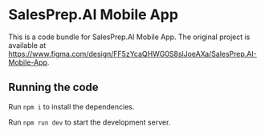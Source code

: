 
  # SalesPrep.AI Mobile App

  This is a code bundle for SalesPrep.AI Mobile App. The original project is available at https://www.figma.com/design/FF5zYcaQHWG0S8slJoeAXa/SalesPrep.AI-Mobile-App.

  ## Running the code

  Run `npm i` to install the dependencies.

  Run `npm run dev` to start the development server.
  